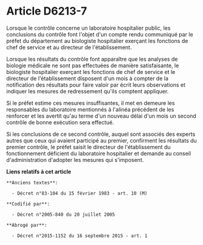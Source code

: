 # Article D6213-7

Lorsque le contrôle concerne un laboratoire hospitalier public, les conclusions du contrôle font l'objet d'un compte rendu
communiqué par le préfet du département au biologiste hospitalier exerçant les fonctions de chef de service et au directeur
de l'établissement.

Lorsque les résultats du contrôle font apparaître que les analyses de biologie médicale ne sont pas effectuées de manière
satisfaisante, le biologiste hospitalier exerçant les fonctions de chef de service et le directeur de l'établissement
disposent d'un mois à compter de la notification des résultats pour faire valoir par écrit leurs observations et indiquer les
mesures de redressement qu'ils comptent appliquer.

Si le préfet estime ces mesures insuffisantes, il met en demeure les responsables du laboratoire mentionnés à l'alinéa
précédent de les renforcer et les avertit qu'au terme d'un nouveau délai d'un mois un second contrôle de bonne exécution sera
effectué.

Si les conclusions de ce second contrôle, auquel sont associés des experts autres que ceux qui avaient participé au premier,
confirment les résultats du premier contrôle, le préfet saisit le directeur de l'établissement du fonctionnement déficient du
laboratoire hospitalier et demande au conseil d'administration d'adopter les mesures qui s'imposent.

**Liens relatifs à cet article**

	**Anciens textes**:

	  - Décret n°83-104 du 15 février 1983 - art. 10 (M)

	**Codifié par**:

	  - Décret n°2005-840 du 20 juillet 2005

	**Abrogé par**:

	  - Décret n°2015-1152 du 16 septembre 2015 - art. 1
